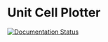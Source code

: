 # Unit Cell Plotter

[![Documentation Status](https://readthedocs.org/projects/ucplotter/badge/?version=latest)](https://ucplotter.readthedocs.io/en/latest/?badge=latest)

